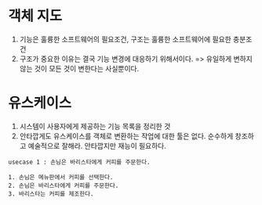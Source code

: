 # 객체 지도

1. 기능은 훌륭한 소프트웨어의 필요조건, 구조는 훌륭한 소프트웨어에 필요한 충분조건
2. 구조가 중요한 이유는 결국 기능 변경에 대응하기 위해서이다. => 유일하게 변하지 않는 것이 모든 것이 변한다는 사실뿐이다.

# 유스케이스

1. 시스템이 사용자에게 제공하는 기능 목록을 정리한 것
2. 안타깝게도 유스케이스를 객체로 변환하는 작업에 대한 툴은 없다. 순수하게 창조하고 예술적으로 잘해라. 안타깝지만 재능이 필요하다.

```
usecase 1 : 손님은 바리스타에게 커피를 주문한다.

1. 손님은 메뉴판에서 커피를 선택한다.
2. 손님은 바리스타에게 커피를 주문한다.
3. 바리스타는 커피를 제조한다.
```
